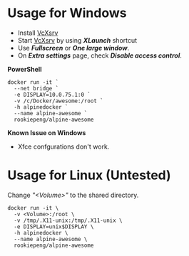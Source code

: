 # Usage for Windows

* Install [VcXsrv](https://sourceforge.net/projects/vcxsrv/)
* Start [VcXsrv](https://sourceforge.net/projects/vcxsrv/) by using ***XLaunch*** shortcut
* Use ***Fullscreen*** or ***One large window***.
* On ***Extra settings*** page, check ***Disable access control***.

**PowerShell**
```
docker run -it `
  --net bridge `
  -e DISPLAY=10.0.75.1:0 `
  -v /c/Docker/awesome:/root `
  -h alpinedocker `
  --name alpine-awesome `
  rookiepeng/alpine-awesome
```

**Known Issue on Windows**

* Xfce confgurations don't work.

# Usage for Linux (Untested)

Change *"\<Volume\>"* to the shared directory.
```
docker run -it \
  -v <Volume>:/root \
  -v /tmp/.X11-unix:/tmp/.X11-unix \
  -e DISPLAY=unix$DISPLAY \
  -h alpinedocker \
  --name alpine-awesome \
  rookiepeng/alpine-awesome
```

